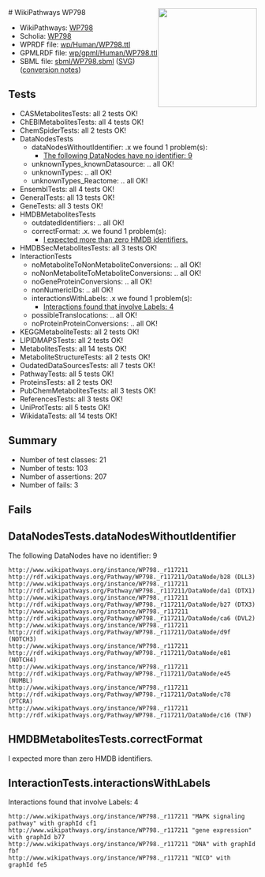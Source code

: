 <img style="float: right; width: 200px" src="../logo.png" />
# WikiPathways WP798

* WikiPathways: [WP798](https://identifiers.org/wikipathways:WP798)
* Scholia: [WP798](https://scholia.toolforge.org/wikipathways/WP798)
* WPRDF file: [wp/Human/WP798.ttl](../wp/Human/WP798.ttl)
* GPMLRDF file: [wp/gpml/Human/WP798.ttl](../wp/gpml/Human/WP798.ttl)
* SBML file: [sbml/WP798.sbml](../sbml/WP798.sbml) ([SVG](../sbml/WP798.svg)) ([conversion notes](../sbml/WP798.txt))

## Tests
* CASMetabolitesTests: all 2 tests OK!
* ChEBIMetabolitesTests: all 4 tests OK!
* ChemSpiderTests: all 2 tests OK!
* DataNodesTests
    * dataNodesWithoutIdentifier: .x we found 1 problem(s):
        * [The following DataNodes have no identifier: 9](#d2d32fa8)
    * unknownTypes_knownDatasource: .. all OK!
    * unknownTypes: .. all OK!
    * unknownTypes_Reactome: .. all OK!
* EnsemblTests: all 4 tests OK!
* GeneralTests: all 13 tests OK!
* GeneTests: all 3 tests OK!
* HMDBMetabolitesTests
    * outdatedIdentifiers: .. all OK!
    * correctFormat: .x. we found 1 problem(s):
        * [I expected more than zero HMDB identifiers.](#ad154c1e)
* HMDBSecMetabolitesTests: all 3 tests OK!
* InteractionTests
    * noMetaboliteToNonMetaboliteConversions: .. all OK!
    * noNonMetaboliteToMetaboliteConversions: .. all OK!
    * noGeneProteinConversions: .. all OK!
    * nonNumericIDs: .. all OK!
    * interactionsWithLabels: .x we found 1 problem(s):
        * [Interactions found that involve Labels: 4](#630d267b)
    * possibleTranslocations: .. all OK!
    * noProteinProteinConversions: .. all OK!
* KEGGMetaboliteTests: all 2 tests OK!
* LIPIDMAPSTests: all 2 tests OK!
* MetabolitesTests: all 14 tests OK!
* MetaboliteStructureTests: all 2 tests OK!
* OudatedDataSourcesTests: all 7 tests OK!
* PathwayTests: all 5 tests OK!
* ProteinsTests: all 2 tests OK!
* PubChemMetabolitesTests: all 3 tests OK!
* ReferencesTests: all 3 tests OK!
* UniProtTests: all 5 tests OK!
* WikidataTests: all 14 tests OK!


## Summary

* Number of test classes: 21
* Number of tests: 103
* Number of assertions: 207
* Number of fails: 3

## Fails

<a name="d2d32fa8" />

## DataNodesTests.dataNodesWithoutIdentifier

The following DataNodes have no identifier: 9
```
http://www.wikipathways.org/instance/WP798._r117211 http://rdf.wikipathways.org/Pathway/WP798._r117211/DataNode/b28 (DLL3)
http://www.wikipathways.org/instance/WP798._r117211 http://rdf.wikipathways.org/Pathway/WP798._r117211/DataNode/da1 (DTX1)
http://www.wikipathways.org/instance/WP798._r117211 http://rdf.wikipathways.org/Pathway/WP798._r117211/DataNode/b27 (DTX3)
http://www.wikipathways.org/instance/WP798._r117211 http://rdf.wikipathways.org/Pathway/WP798._r117211/DataNode/ca6 (DVL2)
http://www.wikipathways.org/instance/WP798._r117211 http://rdf.wikipathways.org/Pathway/WP798._r117211/DataNode/d9f (NOTCH3)
http://www.wikipathways.org/instance/WP798._r117211 http://rdf.wikipathways.org/Pathway/WP798._r117211/DataNode/e81 (NOTCH4)
http://www.wikipathways.org/instance/WP798._r117211 http://rdf.wikipathways.org/Pathway/WP798._r117211/DataNode/e45 (NUMBL)
http://www.wikipathways.org/instance/WP798._r117211 http://rdf.wikipathways.org/Pathway/WP798._r117211/DataNode/c78 (PTCRA)
http://www.wikipathways.org/instance/WP798._r117211 http://rdf.wikipathways.org/Pathway/WP798._r117211/DataNode/c16 (TNF)
```

<a name="ad154c1e" />

## HMDBMetabolitesTests.correctFormat

I expected more than zero HMDB identifiers.
<a name="630d267b" />

## InteractionTests.interactionsWithLabels

Interactions found that involve Labels: 4
```
http://www.wikipathways.org/instance/WP798._r117211 "MAPK signaling pathway" with graphId cf1
http://www.wikipathways.org/instance/WP798._r117211 "gene expression" with graphId b77
http://www.wikipathways.org/instance/WP798._r117211 "DNA" with graphId fbf
http://www.wikipathways.org/instance/WP798._r117211 "NICD" with graphId fe5
```

